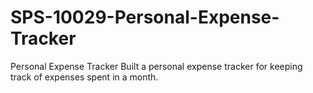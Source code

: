 # SPS-10029-Personal-Expense-Tracker
Personal Expense Tracker
Built a personal expense tracker for keeping track of expenses spent in a month.
